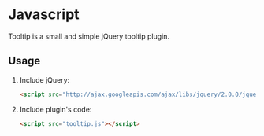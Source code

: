 Javascript
==========

Tooltip is a small and simple jQuery tooltip plugin.

## Usage


1. Include jQuery:

	```html
	<script src="http://ajax.googleapis.com/ajax/libs/jquery/2.0.0/jquery.min.js"></script>
	```
2. Include plugin's code:

	```html
	<script src="tooltip.js"></script>
	```
